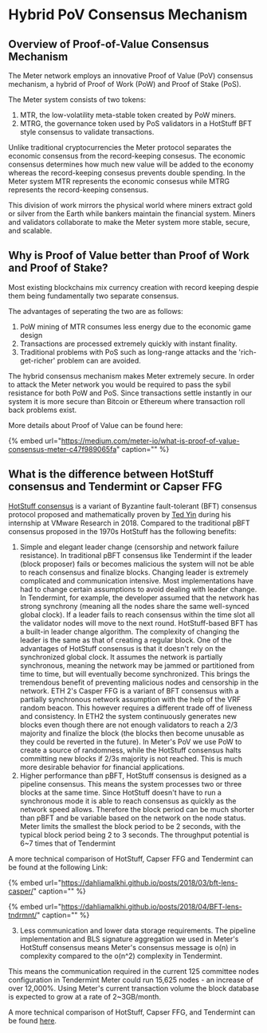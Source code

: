 # Hybrid PoV Consensus Mechanism

## Overview of Proof-of-Value Consensus Mechanism

The Meter network employs an innovative Proof of Value \(PoV\) consensus mechanism, a hybrid of Proof of Work \(PoW\) and Proof of Stake \(PoS\).

The Meter system consists of two tokens:

1. MTR, the low-volatility meta-stable token created by PoW miners.
2. MTRG, the governance token used by PoS validators in a HotStuff BFT style consensus to validate transactions.

Unlike traditional cryptocurrencies the Meter protocol separates the economic consensus from the record-keeping consesus. The economic consensus determines how much new value will be added to the economy whereas the record-keeping consesus prevents double spending. In the Meter system MTR represents the economic consesus while MTRG represents the record-keeping consensus.

This division of work mirrors the physical world where miners extract gold or silver from the Earth while bankers maintain the financial system. Miners and validators collaborate to make the Meter system more stable, secure, and scalable.

## Why is Proof of Value better than Proof of Work and Proof of Stake?

Most existing blockchains mix currency creation with record keeping despie them being fundamentally two separate consensus.

The advantages of seperating the two are as follows:

1. PoW mining of MTR consumes less energy due to the economic game design
2. Transactions are processed extremely quickly with instant finality.
3. Traditional problems with PoS such as long-range attacks and the 'rich-get-richer' problem can are avoided.

The hybrid consensus mechanism makes Meter extremely secure. In order to attack the Meter network you would be required to pass the sybil resistance for both PoW and PoS. Since transactions settle instantly in our system it is more secure than Bitcoin or Ethereum where transaction roll back problems exist.

More details about Proof of Value can be found here:

{% embed url="https://medium.com/meter-io/what-is-proof-of-value-consensus-meter-c47f989065fa" caption="" %}

## What is the difference between HotStuff consensus and Tendermint or Capser FFG

[HotStuff consensus](https://arxiv.org/abs/1803.05069) is a variant of Byzantine fault-tolerant \(BFT\) consensus protocol proposed and mathematically proven by [Ted Yin](https://www.cs.cornell.edu/~tedyin/) during his internship at VMware Research in 2018. Compared to the traditional pBFT consensus proposed in the 1970s HotStuff has the following benefits:

1. Simple and elegant leader change \(censorship and network failure resistance\). In traditional pBFT consensus like Tendermint if the leader \(block proposer\) fails or becomes malicious the system will not be able to reach consensus and finalize blocks. Changing leader is extremely complicated and communication intensive. Most implementations have had to change certain assumptions to avoid dealing with leader change. In Tendermint, for example, the developer assumed that the network has strong synchrony \(meaning all the nodes share the same well-synced global clock\). If a leader fails to reach consensus within the time slot all the validator nodes will move to the next round. HotStuff-based BFT has a built-in leader change algorithm. The complexity of changing the leader is the same as that of creating a regular block. One of the advantages of HotStuff consensus is that it doesn't rely on the synchronized global clock. It assumes the network is partially synchronous, meaning the network may be jammed or partitioned from time to time, but will eventually become synchronized. This brings the tremendous benefit of preventing malicious nodes and censorship in the network. ETH 2's Casper FFG is a variant of BFT consensus with a partially synchronous network assumption with the help of the VRF random beacon. This however requires a different trade off of liveness and consistency. In ETH2 the system continuously generates new blocks even though there are not enough validators to reach a 2/3 majority and finalize the block \(the blocks then become unusable as they could be reverted in the future\). In Meter's PoV we use PoW to create a source of randomness, while the HotStuff consensus halts committing new blocks if 2/3s majority is not reached. This is much more desirable behavior for financial applications.
2. Higher performance than pBFT, HotStuff consensus is designed as a pipeline consensus. This means the system processes two or three blocks at the same time. Since HotStuff doesn't have to run a synchronous mode it is able to reach consensus as quickly as the network speed allows. Therefore the block period can be much shorter than pBFT and be variable based on the network on the node status. Meter limits the smallest the block period to be 2 seconds, with the typical block period being 2 to 3 seconds. The throughput potential is 6~7 times that of Tendermint

A more technical comparison of HotStuff, Capser FFG and Tendermint can be found at the following Link:

{% embed url="https://dahliamalkhi.github.io/posts/2018/03/bft-lens-casper/" caption="" %}

{% embed url="https://dahliamalkhi.github.io/posts/2018/04/BFT-lens-tndrmnt/" caption="" %}

3. Less communication and lower data storage requirements.  The pipeline implementation and BLS signature aggregation we used in Meter's HotStuff consensus means Meter's consensus message is o\(n\) in complexity compared to the o\(n^2\) complexity in Tendermint. 

This means the communication required in the current 125 committee nodes configuration in Tendermint Meter could run 15,625 nodes - an increase of over 12,000%. Using Meter's current transaction volume the block database is expected to grow at a rate of 2~3GB/month.

A more technical comparison of HotStuff, Capser FFG, and Tendermint can be found [here](https://dahliamalkhi.wordpress.com/2018/03/13/casper-in-the-lens-of-bft/).

